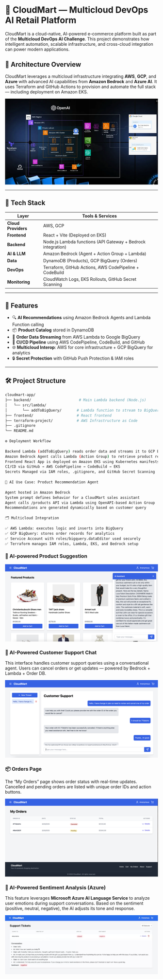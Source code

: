 # 🛒 CloudMart — Multicloud DevOps AI Retail Platform

CloudMart is a cloud-native, AI-powered e-commerce platform built as part of the **Multicloud DevOps AI Challenge**. This project demonstrates how intelligent automation, scalable infrastructure, and cross-cloud integration can power modern applications.

## 🧭 Architecture Overview

CloudMart leverages a multicloud infrastructure integrating **AWS**, **GCP**, and **Azure** with advanced AI capabilities from **Amazon Bedrock** and **Azure AI**. It uses Terraform and GitHub Actions to provision and automate the full stack — including deployment on Amazon EKS.

![Architecture Diagram](https://raw.githubusercontent.com/tarakgit/cloudmart/main/images/Architecture.png)

---

## 🚀 Tech Stack

| Layer                | Tools & Services                                             |
|---------------------|--------------------------------------------------------------|
| **Cloud Providers** | AWS, GCP                                                     |
| **Frontend**        | React + Vite (Deployed on EKS)                               |
| **Backend**         | Node.js Lambda functions (API Gateway + Bedrock integration) |
| **AI & LLM**        | Amazon Bedrock (Agent + Action Group + Lambda)               |
| **Data**            | DynamoDB (Products), GCP BigQuery (Orders)                   |
| **DevOps**          | Terraform, GitHub Actions, AWS CodePipeline + CodeBuild      |
| **Monitoring**      | CloudWatch Logs, EKS Rollouts, GitHub Secret Scanning        |

---

## 🧠 Features

- 🔍 **AI Recommendations** using Amazon Bedrock Agents and Lambda Function calling
- 📦 **Product Catalog** stored in DynamoDB
- 🧾 **Order Data Streaming** from AWS Lambda to Google BigQuery
- 🚀 **CI/CD Pipeline** using AWS CodePipeline, CodeBuild, and GitHub
- 🌐 **Multicloud Interop**: AWS for core infrastructure + GCP BigQuery for analytics
- 🔒 **Secret Protection** with GitHub Push Protection & IAM roles

---

## 🛠️ Project Structure

```bash
cloudmart-app/
├── backend/                      # Main Lambda backend (Node.js)
│   └── src/lambda/
│       └── addToBigQuery/       # Lambda function to stream to BigQuery
├── frontend/                    # React frontend
├── terraform-project/           # AWS Infrastructure as Code
├── .gitignore
└── README.md

⚙️ Deployment Workflow

Backend Lambda (addToBigQuery) reads order data and streams it to GCP BigQuery
Amazon Bedrock Agent calls Lambda (Action Group) to retrieve product recommendations
Frontend React App is deployed on Amazon EKS using Kubernetes manifests
CI/CD via GitHub → AWS CodePipeline → CodeBuild → EKS
Secrets Managed via IAM roles, .gitignore, and GitHub Secret Scanning

🧪 AI Use Case: Product Recommendation Agent

Agent hosted in Amazon Bedrock
System prompt defines behavior for a CloudMart sales assistant
Agent calls /products API via Lambda using OpenAPI-based Action Group
Recommendations are generated dynamically based on customer query

🗂️ Multicloud Integration

✅ AWS Lambda: executes logic and inserts into BigQuery
✅ GCP BigQuery: stores order records for analytics
✅ Service Account with roles/bigquery.dataEditor used securely
✅ Terraform manages IAM roles, Lambda, EKS, and Bedrock setup


```

### 🛒 AI-powered Product Suggestion
![AI Suggestion](https://raw.githubusercontent.com/tarakgit/cloudmart/main/images/AI-Powered%20Product%20Recommendation%20Panel.png)

### 💬 AI-Powered Customer Support Chat
This interface handles customer support queries using a conversational agent. Users can cancel orders or get updates — powered by Bedrock + Lambda + Order DB.

![AI Support Chat](https://raw.githubusercontent.com/tarakgit/cloudmart/main/images/AI-Powered%20Customer%20Support%20Chat.png)

### 📦 Orders Page
The “My Orders” page shows order status with real-time updates. Cancelled and pending orders are listed with unique order IDs and action buttons.

![My Orders Page](https://raw.githubusercontent.com/tarakgit/cloudmart/main/images/Ordersupdate.png)

### 🧠 AI-Powered Sentiment Analysis (Azure)
This feature leverages **Microsoft Azure AI Language Service** to analyze user emotions during support conversations. Based on the sentiment (positive, neutral, negative), the AI adjusts its tone and response.

![Sentiment Analysis](https://raw.githubusercontent.com/tarakgit/cloudmart/main/images/Sentiment%20Analysis%20usingAzure%20Language.png)



